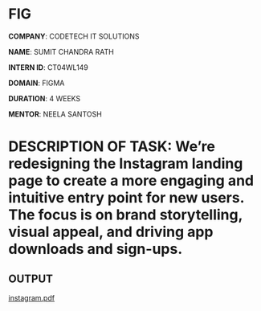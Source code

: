 # FIG

**COMPANY**: CODETECH IT SOLUTIONS

**NAME**: SUMIT CHANDRA RATH

**INTERN ID**: CT04WL149

**DOMAIN**: FIGMA

**DURATION**: 4 WEEKS

**MENTOR**: NEELA SANTOSH

# DESCRIPTION OF TASK: We’re redesigning the Instagram landing page to create a more engaging and intuitive entry point for new users. The focus is on brand storytelling, visual appeal, and driving app downloads and sign-ups.

## OUTPUT

[instagram.pdf](https://github.com/user-attachments/files/19794090/instagram.pdf)
